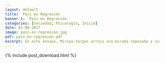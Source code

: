 ```yaml
---
layout: default
title:  País en Regresión
banner_1:  País en Regresión
categories: [Sociedad, Psicología, Inicio]
date: 01-08-2017
image: pais-en-regresion.jpg
pdf: pais-en-regresion.pdf
excerpt: En este ensayo, Mireya Vargas arroja una mirada reposada a sus experiencias de trabajo en el área de la inversión social, con numerosas comunidades venezolanas, y a la luz de la teoría de los complejos de C.G. Jung. Y lo hace de una manera novedosa, presentándonos las realidades de diversos colectivos humanos a través de relatos de individuos y grupos familiares, en los que todos podemos reconocernos.
---
```


{% include post_download.html %}